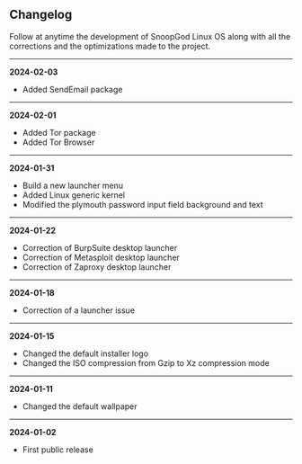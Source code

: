 ## Changelog

Follow at anytime the development of SnoopGod Linux OS along with all the corrections and the optimizations made to the project.

* * *

**2024-02-03**

- Added SendEmail package

* * *

**2024-02-01**

- Added Tor package
- Added Tor Browser

* * *

**2024-01-31**

- Build a new launcher menu
- Added Linux generic kernel
- Modified the plymouth password input field background and text

* * *

**2024-01-22**

- Correction of BurpSuite desktop launcher
- Correction of Metasploit desktop launcher
- Correction of Zaproxy desktop launcher

* * *

**2024-01-18**

- Correction of a launcher issue

* * *

**2024-01-15**

- Changed the default installer logo
- Changed the ISO compression from Gzip to Xz compression mode

* * *

**2024-01-11**

- Changed the default wallpaper

* * *

**2024-01-02**

- First public release
